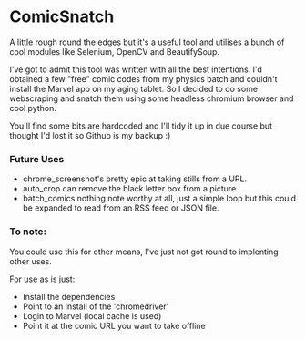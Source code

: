 # ComicSnatch

A little rough round the edges but it's a useful tool and utilises
 a bunch of cool modules like Selenium, OpenCV and BeautifySoup.
 
I've got to admit this tool was written with all the best intentions. 
I'd obtained a few "free" comic codes from my physics batch and couldn't
install the Marvel app on my aging tablet. So I decided to do some
webscraping and snatch them using some headless chromium browser and
cool python.

You'll find some bits are hardcoded and I'll tidy it up in due course
but thought I'd lost it so Github is my backup :)

### Future Uses
- chrome_screenshot's pretty epic at taking stills from a URL.
- auto_crop can remove the black letter box from a picture.
- batch_comics nothing note worthy at all, just a simple loop
  but this could be expanded to read from an RSS feed or JSON file.

### To note:
You could use this for other means, I've just not got round to implenting
other uses.

For use as is just:
- Install the dependencies
- Point to an install of the 'chromedriver'
- Login to Marvel (local cache is used)
- Point it at the comic URL you want to take offline
